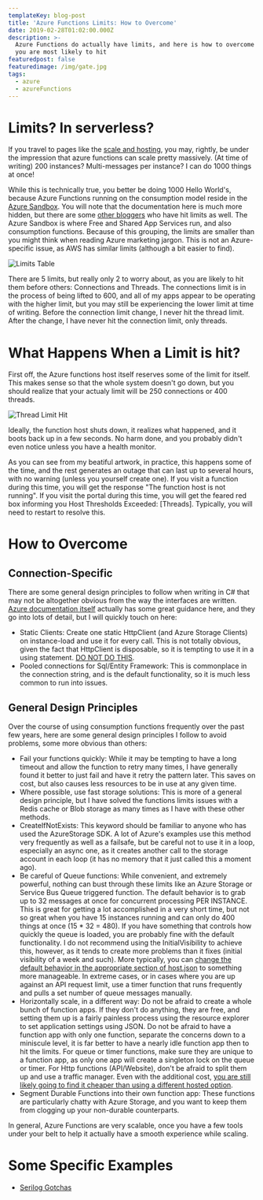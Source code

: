 ```yaml
---
templateKey: blog-post
title: 'Azure Functions Limits: How to Overcome'
date: 2019-02-28T01:02:00.000Z
description: >-
  Azure Functions do actually have limits, and here is how to overcome the ones
  you are most likely to hit
featuredpost: false
featuredimage: /img/gate.jpg
tags:
  - azure
  - azureFunctions
---
```

# Limits? In serverless?

If you travel to pages like the [scale and hosting](https://docs.microsoft.com/en-us/azure/azure-functions/functions-scale#understanding-scaling-behaviors), you may, rightly, be under the impression that azure functions can scale pretty massively. (At time of writing) 200 instances? Multi-messages per instance? I can do 1000 things at once!

While this is technically true, you better be doing 1000 Hello World's, because Azure Functions running on the consumption model reside in the [Azure Sandbox](https://github.com/projectkudu/kudu/wiki/Azure-Web-App-sandbox#per-sandbox-per-appper-site-numerical-limits). You will note that the documentation here is much more hidden, but there are some [other bloggers](https://www.troyhunt.com/breaking-azure-functions-with-too-many-connections/) who have hit limits as well. The Azure Sandbox is where Free and Shared App Services run, and also consumption functions. Because of this grouping, the limits are smaller than you might think when reading Azure marketing jargon. This is not an Azure-specific issue, as AWS has similar limits (although a bit easier to find).

![Limits Table](/img/limitstable.jpg)

There are 5 limits, but really only 2 to worry about, as you are likely to hit them before others: Connections and Threads. The connections limit is in the process of being lifted to 600, and all of my apps appear to be operating with the higher limit, but you may still be experiencing the lower limit at time of writing. Before the connection limit change, I never hit the thread limit. After the change, I have never hit the connection limit, only threads.

# What Happens When a Limit is hit?

First off, the Azure functions host itself reserves some of the limit for itself. This makes sense so that the whole system doesn't go down, but you should realize that your actualy limit will be 250 connections or 400 threads.

![Thread Limit Hit](/img/threadslimit.jpg)

Ideally, the function host shuts down, it realizes what happened, and it boots back up in a few seconds. No harm done, and you probably didn't even notice unless you have a health monitor.

As you can see from my beatiful artwork, in practice, this happens some of the time, and the rest generates an outage that can last up to several hours, with no warning (unless you yourself create one). If you visit a function during this time, you will get the response "The function host is not running". If you visit the portal during this time, you will get the feared red box informing you Host Thresholds Exceeded: \[Threads]. Typically, you will need to restart to resolve this.

# How to Overcome

## Connection-Specific

There are some general design principles to follow when writing in C# that may not be altogether obvious from the way the interfaces are written. [Azure documentation itself](https://docs.microsoft.com/en-us/azure/azure-functions/manage-connections) actually has some great guidance here, and they go into lots of detail, but I will quickly touch on here:

* Static Clients: Create one static HttpClient (and Azure Storage Clients) on instance-load and use it for every call. This is not totally obvious, given the fact that HttpClient is disposable, so it is tempting to use it in a using statement. [DO NOT DO THIS](https://docs.microsoft.com/en-us/azure/architecture/antipatterns/improper-instantiation/).
* Pooled connections for Sql/Entity Framework: This is commonplace in the connection string, and is the default functionality, so it is much less common to run into issues.

## General Design Principles

Over the course of using consumption functions frequently over the past few years, here are some general design principles I follow to avoid problems, some more obvious than others:

* Fail your functions quickly: While it may be tempting to have a long timeout and allow the function to retry many times, I have generally found it better to just fail and have it retry the pattern later. This saves on cost, but also causes less resources to be in use at any given time.
* Where possible, use fast storage solutions: This is more of a general design principle, but I have solved the functions limits issues with a Redis cache or Blob storage as many times as I have with these other methods.
* CreateIfNotExists: This keyword should be familiar to anyone who has used the AzureStorage SDK. A lot of Azure's examples use this method very frequently as well as a failsafe, but be careful not to use it in a loop, especially an async one, as it creates another call to the storage account in each loop (it has no memory that it just called this a moment ago).
* Be careful of Queue functions: While convenient, and extremely powerful, nothing can bust through these limits like an Azure Storage or Service Bus Queue triggered function. The default behavior is to grab up to 32 messages at once for concurrent processing PER INSTANCE. This is great for getting a lot accomplished in a very short time, but not so great when you have 15 instances running and can only do 400 things at once (15 * 32 = 480). If you have something that controls how quickly the queue is loaded, you are probably fine with the default functionality. I do not recommend using the InitialVisibility to achieve this, however, as it tends to create more problems than it fixes (initial visibility of a week and such). More typically, you can [change the default behavior in the appropriate section of host.json](https://docs.microsoft.com/en-us/azure/azure-functions/functions-bindings-storage-queue#host-json) to something more manageable. In extreme cases, or in cases where you are up against an API request limit, use a timer function that runs frequently and pulls a set number of queue messages manually.
* Horizontally scale, in a different way: Do not be afraid to create a whole bunch of function apps. If they don't do anything, they are free, and setting them up is a fairly painless process using the resource explorer to set application settings using JSON. Do not be afraid to have a function app with only one function, separate the concerns down to a miniscule level, it is far better to have a nearly idle function app then to hit the limits. For queue or timer functions, make sure they are unique to a function app, as only one app will create a singleton lock on the queue or timer. For Http functions (API/Website), don't be afraid to split them up and use a traffic manager. Even with the additional cost, [you are still likely going to find it cheaper than using a different hosted option](/blog/azure-functions-consumption-vs-app-service-vs-kubernetes/).
* Segment Durable Functions into their own function app: These functions are particularly chatty with Azure Storage, and you want to keep them from clogging up your non-durable counterparts.

In general, Azure Functions are very scalable, once you have a few tools under your belt to help it actually have a smooth experience while scaling.

# Some Specific Examples

* [Serilog Gotchas](/blog/azure-functions-serilog-gotchas/)
